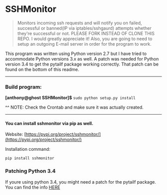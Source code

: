 # SSHMonitor
> Monitors incoming ssh requests and will notify you on failed, successful or banned(IP via iptables/sshgaurd) attempts whether they're successful or not. PLEASE FORK INSTEAD OF CLONE THIS REPO. I would greatly appreciate it! Also, you are going to need to setup an outgoing E-mail server in order for the program to work.

This program was written using Python version 2.7 but I have tried to accommodate Python versions 3.x as well. A patch was needed for Python version 3.4 to get the pytailf package working correctly. That patch can be found on the bottom of this readme.

***

### Build program:

  **[anthony@ghost SSHMonitor]$** `sudo python setup.py install`

^^ NOTE: Check the Crontab and make sure it was actually created.

***

#### You can install sshmonitor via pip as well.

Website:
[https://pypi.org/project/sshmonitor/](https://pypi.org/project/sshmonitor/)

Installation command:
```python
pip install sshmonitor
```

### Patching Python 3.4

If youre using python 3.4, you might need a patch for the pytailf package. You can find the info [HERE](https://github.com/amboxer21/SSHMonitor/blob/master/src/patches/python3.4/README)
